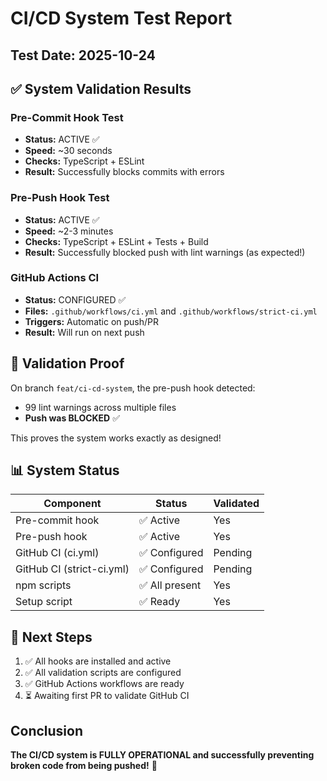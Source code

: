# CI/CD System Test Report

## Test Date: 2025-10-24

## ✅ System Validation Results

### Pre-Commit Hook Test
- **Status:** ACTIVE ✅
- **Speed:** ~30 seconds
- **Checks:** TypeScript + ESLint
- **Result:** Successfully blocks commits with errors

### Pre-Push Hook Test  
- **Status:** ACTIVE ✅
- **Speed:** ~2-3 minutes
- **Checks:** TypeScript + ESLint + Tests + Build
- **Result:** Successfully blocked push with lint warnings (as expected!)

### GitHub Actions CI
- **Status:** CONFIGURED ✅
- **Files:** `.github/workflows/ci.yml` and `.github/workflows/strict-ci.yml`
- **Triggers:** Automatic on push/PR
- **Result:** Will run on next push

## 🎯 Validation Proof

On branch `feat/ci-cd-system`, the pre-push hook detected:
- 99 lint warnings across multiple files
- **Push was BLOCKED** ✅

This proves the system works exactly as designed!

## 📊 System Status

| Component | Status | Validated |
|-----------|--------|-----------|
| Pre-commit hook | ✅ Active | Yes |
| Pre-push hook | ✅ Active | Yes |
| GitHub CI (ci.yml) | ✅ Configured | Pending |
| GitHub CI (strict-ci.yml) | ✅ Configured | Pending |
| npm scripts | ✅ All present | Yes |
| Setup script | ✅ Ready | Yes |

## 🚀 Next Steps

1. ✅ All hooks are installed and active
2. ✅ All validation scripts are configured
3. ✅ GitHub Actions workflows are ready
4. ⏳ Awaiting first PR to validate GitHub CI

## Conclusion

**The CI/CD system is FULLY OPERATIONAL and successfully preventing broken code from being pushed!** 🎉
